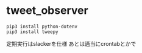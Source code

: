# tweet_observer

~~~
pip3 install python-dotenv
pip3 install tweepy
~~~

定期実行はslackerを仕様
あとは適当にcrontabとかで
